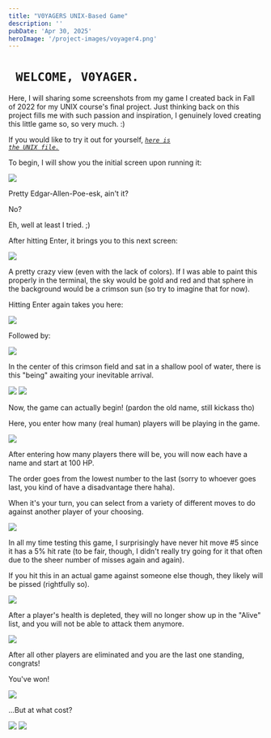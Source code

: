 ```yaml
---
title: "V0YAGERS UNIX-Based Game"
description: ''
pubDate: 'Apr 30, 2025'
heroImage: '/project-images/voyager4.png'
---
```


# <code> WELCOME, V0YAGER. </code>

Here, I will sharing some screenshots from my game I created back in Fall of 2022 for my UNIX course's final project. Just thinking back on this project fills me with such passion and inspiration, I genuinely loved creating this little game so, so very much. :)

If you would like to try it out for yourself, 
<code><i><a href="https://github.com/Lukkex/VoyagersUnixGame">here is the UNIX file.</a></i></code>

To begin, I will show you the initial screen upon running it:

<img src="/project-images/voyager1.png"/>

Pretty Edgar-Allen-Poe-esk, ain't it? 

No? 

Eh, well at least I tried. ;)

After hitting Enter, it brings you to this next screen:

<img src="/project-images/voyager2.png"/>

A pretty crazy view (even with the lack of colors). If I was able to paint this properly in the terminal, the sky would be gold and red and that sphere in the background would be a crimson sun (so try to imagine that for now).

Hitting Enter again takes you here:

<img src="/project-images/voyager3.png"/>

Followed by:

<img src="/project-images/voyager4.png"/>

In the center of this crimson field and sat in a shallow pool of water, there is this "being" awaiting your inevitable arrival.

<img src="/project-images/voyager5.png"/>

<img src="/project-images/voyager6.png"/>

Now, the game can actually begin! (pardon the old name, still kickass tho)

Here, you enter how many (real human) players will be playing in the game.

<img src="/project-images/voyager8.png"/>

After entering how many players there will be, you will now each have a name and start at 100 HP.

The order goes from the lowest number to the last (sorry to whoever goes last, you kind of have a disadvantage there haha).

When it's your turn, you can select from a variety of different moves to do against another player of your choosing.

<img src="/project-images/voyager7.png"/>

In all my time testing this game, I surprisingly have never hit move #5 since it has a 5% hit rate (to be fair, though, I didn't really try going for it that often due to the sheer number of misses again and again).

If you hit this in an actual game against someone else though, they likely will be pissed (rightfully so).

<img src="/project-images/voyager9.png"/>

After a player's health is depleted, they will no longer show up in the "Alive" list, and you will not be able to attack them anymore.

<img src="/project-images/voyager10.png"/>

After all other players are eliminated and you are the last one standing, congrats! 

You've won! 

<img src="/project-images/voyager11.png"/>

...But at what cost?

<img src="/project-images/voyager12.png"/>

<img src="/project-images/voyager13.png"/>
